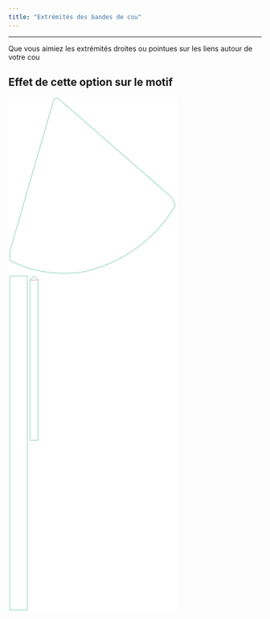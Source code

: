 ```yaml
---
title: "Extrémités des bandes de cou"
---
```


***

Que vous aimiez les extrémités droites ou pointues sur les liens autour de votre cou

## Effet de cette option sur le motif

![Cette image montre l'effet de cette option en superposant plusieurs variantes qui ont une valeur différente pour cette option](bee_necktieends_sample.svg "Effet de cette option sur le motif")
